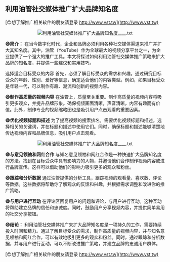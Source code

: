 ## **利用油管社交媒体推广扩大品牌知名度**

[😍想了解推广相关软件的朋友请登录 http://www.vst.tw](http://www.vst.tw)

 <center><img src="https://vst.tw/MP4/tuiguang/png/2.png" alt="利用油管社交媒体推广扩大品牌知名度____.txt"></center>

**😄简介：**
在当今数字化时代，企业和品牌必须利用各种社交媒体渠道来推广并扩大其知名度。其中，油管（YouTube）作为全球最大的视频分享平台之一，为企业提供了一个强大的推广工具。本文将探讨如何利用油管社交媒体推广策略来扩大品牌的知名度，并提供一些建议和实用技巧。

选择适合目标受众的内容
首先，必须了解目标受众的需求和兴趣。通过研究目标受众的年龄、性别、爱好等信息，确定适合他们的内容类型。例如，如果目标受众是年轻一代，可以制作有趣、潮流和创新的视频内容。

**😄制作高质量的视频内容**
在油管上，质量至关重要。制作高质量的视频内容将吸引更多观众，并提升品牌形象。确保视频画面清晰，声音清晰，内容有趣而有价值。此外，制作专业的视频缩略图也是吸引用户点击观看的重要因素。

**😄优化视频标题和描述**
为了提高视频的搜索排名，需要优化视频标题和描述。选择相关的关键词，并在标题和描述中使用它们。同时，确保标题和描述能够清楚地传达视频内容和品牌信息，吸引用户点击观看。

 <center><img src="https://vst.tw/MP4/tuiguang/png/8.png" alt="利用油管社交媒体推广扩大品牌知名度____.txt"></center>

**😄与意见领袖和网红合作**
与知名意见领袖和网红合作是一种快速扩大品牌知名度的方法。找到在目标受众中具有影响力的人物，并邀请他们合作制作视频内容或进行品牌宣传。这样可以借助他们的影响力吸引更多的观众和粉丝。

**😄跟踪和分析数据**
通过油管提供的分析工具，跟踪视频的观看量、喜欢数、评论等数据。这些数据将帮助你了解观众的反馈和兴趣，并根据需求调整和改进你的推广策略。

**😄与用户进行互动**
在评论区回复用户的问题和评论，与用户进行互动。这种互动将帮助建立品牌的信任和忠诚度。同时，鼓励用户分享视频内容，并提供简单易用的社交分享按钮。

**😄结论：**
利用油管社交媒体推广来扩大品牌知名度是一项持久的工作，需要持续投入时间和精力。通过了解目标受众的需求，制作高质量的视频内容，并与知名意见领袖和网红合作，可以有效地吸引更多的观众和粉丝。同时，通过跟踪和分析数据，并与用户进行互动，可以不断改进推广策略，并建立品牌的忠诚用户群体。

[😍想了解推广相关软件的朋友请登录 http://www.vst.tw](http://www.vst.tw)



